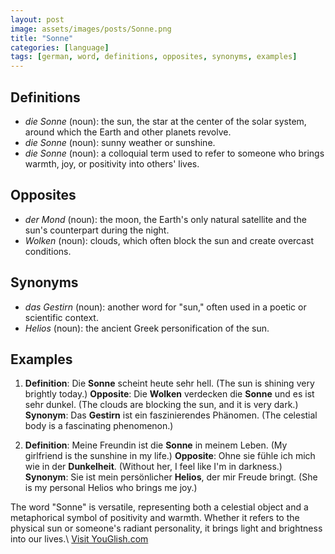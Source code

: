 ```yaml
---
layout: post
image: assets/images/posts/Sonne.png
title: "Sonne"
categories: [language]
tags: [german, word, definitions, opposites, synonyms, examples]
---
```


## Definitions

- *die Sonne* (noun): the sun, the star at the center of the solar system, around which the Earth and other planets revolve.
- *die Sonne* (noun): sunny weather or sunshine.
- *die Sonne* (noun): a colloquial term used to refer to someone who brings warmth, joy, or positivity into others' lives.

## Opposites

- *der Mond* (noun): the moon, the Earth's only natural satellite and the sun's counterpart during the night.
- *Wolken* (noun): clouds, which often block the sun and create overcast conditions.

## Synonyms

- *das Gestirn* (noun): another word for "sun," often used in a poetic or scientific context.
- *Helios* (noun): the ancient Greek personification of the sun.

## Examples

1. **Definition**: Die **Sonne** scheint heute sehr hell. (The sun is shining very brightly today.)
   **Opposite**: Die **Wolken** verdecken die **Sonne** und es ist sehr dunkel. (The clouds are blocking the sun, and it is very dark.)
   **Synonym**: Das **Gestirn** ist ein faszinierendes Phänomen. (The celestial body is a fascinating phenomenon.)

2. **Definition**: Meine Freundin ist die **Sonne** in meinem Leben. (My girlfriend is the sunshine in my life.)
   **Opposite**: Ohne sie fühle ich mich wie in der **Dunkelheit**. (Without her, I feel like I'm in darkness.)
   **Synonym**: Sie ist mein persönlicher **Helios**, der mir Freude bringt. (She is my personal Helios who brings me joy.)

The word "Sonne" is versatile, representing both a celestial object and a metaphorical symbol of positivity and warmth. Whether it refers to the physical sun or someone's radiant personality, it brings light and brightness into our lives.\ <a id="yg-widget-0" class="youglish-widget" data-query="Sonne" data-lang="german" data-components="8412" data-auto-start="0" data-bkg-color="theme_light" data-title="How%20to%20pronounce%20Sonne%20in%20German"  rel="nofollow" href="https://youglish.com">Visit YouGlish.com</a><script async src="https://youglish.com/public/emb/widget.js" charset="utf-8"></script>